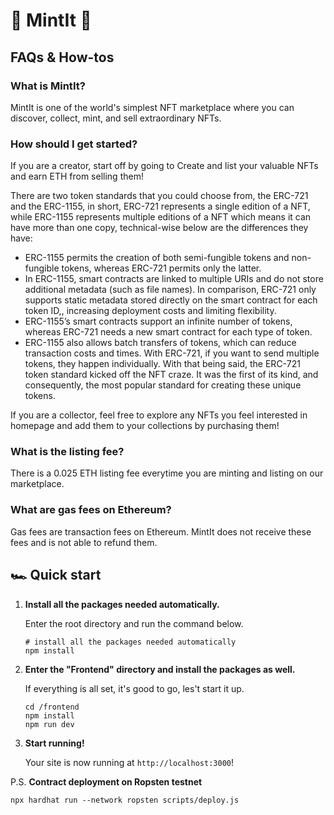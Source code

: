 # :rocket: MintIt :stars:

## FAQs & How-tos

### **What is MintIt?**  
MintIt is one of the world's simplest NFT marketplace where you can discover, collect, mint, and sell extraordinary NFTs.

### **How should I get started?**  
If you are a creator, start off by going to Create and list your valuable NFTs and earn ETH from selling them!

There are two token standards that you could choose from, the ERC-721 and the ERC-1155, in short, ERC-721 represents a single edition of a NFT, while ERC-1155 represents multiple editions of a NFT which means it can have more than one copy, technical-wise below are the differences they have:

- ERC-1155 permits the creation of both semi-fungible tokens and non-fungible tokens, whereas ERC-721 permits only the latter.
- In ERC-1155, smart contracts are linked to multiple URIs and do not store additional metadata (such as file names). In comparison, ERC-721 only supports static metadata stored directly on the smart contract for each token ID,, increasing deployment costs and limiting flexibility.
- ERC-1155’s smart contracts support an infinite number of tokens, whereas ERC-721 needs a new smart contract for each type of token.
- ERC-1155 also allows batch transfers of tokens, which can reduce transaction costs and times. With ERC-721, if you want to send multiple tokens, they happen individually.
With that being said, the ERC-721 token standard kicked off the NFT craze. It was the first of its kind, and consequently, the most popular standard for creating these unique tokens.

If you are a collector, feel free to explore any NFTs you feel interested in homepage and add them to your collections by purchasing them!

### **What is the listing fee?**  
There is a 0.025 ETH listing fee everytime you are minting and listing on our marketplace.

### **What are gas fees on Ethereum?**  
Gas fees are transaction fees on Ethereum. MintIt does not receive these fees and is not able to refund them.
 
  
  
## :racing_car: Quick start

1.  **Install all the packages needed automatically.**

    Enter the root directory and run the command below.

    ```shell
    # install all the packages needed automatically 
    npm install
    ```

2.  **Enter the "Frontend" directory and install the packages as well.**

    If everything is all set, it's good to go, les't start it up.

    ```shell
    cd /frontend
    npm install
    npm run dev
    ```

3.  **Start running!**

    Your site is now running at `http://localhost:3000`!
    
P.S.  **Contract deployment on Ropsten testnet**

    npx hardhat run --network ropsten scripts/deploy.js
